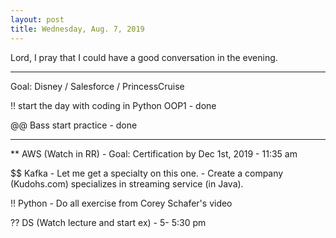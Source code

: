 ```yaml
---
layout: post
title: Wednesday, Aug. 7, 2019
---
```


Lord, I pray that I could have a good conversation in the evening.

-------------------

Goal: Disney / Salesforce / PrincessCruise

!! start the day with coding in Python OOP1 - done

@@ Bass start practice - done

-------------------

** AWS (Watch in RR) - Goal: Certification by Dec 1st, 2019 - 11:35 am

$$ Kafka - Let me get a specialty on this one. - Create a company (Kudohs.com) specializes in streaming service (in Java).

!! Python - Do all exercise from Corey Schafer's video

?? DS (Watch lecture and start ex) - 5- 5:30 pm
